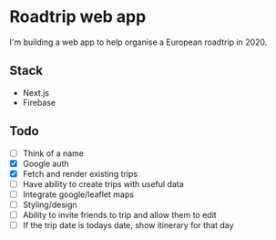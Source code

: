 # Roadtrip web app

I'm building a web app to help organise a European roadtrip in 2020.

## Stack

- Next.js
- Firebase

## Todo

- [ ] Think of a name
- [x] Google auth
- [x] Fetch and render existing trips
- [ ] Have ability to create trips with useful data
- [ ] Integrate google/leaflet maps
- [ ] Styling/design
- [ ] Ability to invite friends to trip and allow them to edit
- [ ] If the trip date is todays date, show itinerary for that day
